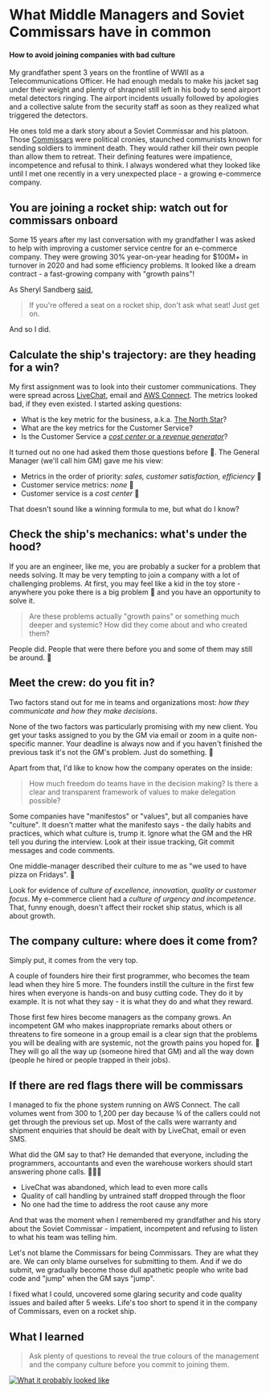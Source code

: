 # What Middle Managers and Soviet Commissars have in common
#### How to avoid joining companies with bad culture

My grandfather spent 3 years on the frontline of WWII as a Telecommunications Officer. He had enough medals to make his jacket sag under their weight and plenty of shrapnel still left in his body to send airport metal detectors ringing. The airport incidents usually followed by apologies and a collective salute from the security staff as soon as they realized what triggered the detectors.

He ones told me a dark story about a Soviet Commissar and his platoon. Those [Commissars](https://en.wikipedia.org/wiki/Political_commissar) were political cronies, staunched communists known for sending soldiers to imminent death. They would rather kill their own people than allow them to retreat. Their defining features were impatience, incompetence and refusal to think. I always wondered what they looked like until I met one recently in a very unexpected place - a growing e-commerce company. 

## You are joining a rocket ship: watch out for commissars onboard

Some 15 years after my last conversation with my grandfather I was asked to help with improving a customer service centre for an e-commerce company. They were growing 30% year-on-year heading for $100M+ in turnover in 2020 and had some efficiency problems. It looked like a dream contract - a fast-growing company with "growth pains"!

As Sheryl Sandberg [said](https://poetsandquants.com/2012/05/24/sheryl-sandbergs-class-day-speech-at-harvard-business-school/), 
> If you're offered a seat on a rocket ship, don't ask what seat! Just get on.

And so I did.

## Calculate the ship's trajectory: are they heading for a win?

My first assignment was to look into their customer communications. They were spread across [LiveChat](https://www.livechat.com/), email and [AWS Connect](https://aws.amazon.com/connect/). The metrics looked bad, if they even existed. I started asking questions:

* What is the key metric for the business, a.k.a. [The North Star](https://mixpanel.com/topics/north-star-metric/)?
* What are the key metrics for the Customer Service?
* Is the Customer Service a [*cost center* or a *revenue generator*](https://www.salesforce.com/products/service-cloud/what-is-customer-service/)?

It turned out no one had asked them those questions before 🚩. The General Manager (we'll call him GM) gave me his view:

* Metrics in the order of priority: *sales, customer satisfaction, efficiency* 🚩
* Customer service metrics: *none* 🚩
* Customer service is a *cost center* 🚩 

That doesn't sound like a winning formula to me, but what do I know?

## Check the ship's mechanics: what's under the hood?

If you are an engineer, like me, you are probably a sucker for a problem that needs solving. It may be very tempting to join a company with a lot of challenging problems. At first, you may feel like a kid in the toy store - anywhere you poke there is a big problem 🚩 and you have an opportunity to solve it. 

> Are these problems actually "growth pains" or something much deeper and systemic? How did they come about and who created them?

People did. People that were there before you and some of them may still be around. 🚩

## Meet the crew: do you fit in?

Two factors stand out for me in teams and organizations most: *how they communicate and how they make decisions*.

None of the two factors was particularly promising with my new client. You get your tasks assigned to you by the GM via email or zoom in a quite non-specific manner. Your deadline is always now and if you haven't finished the previous task it's not the GM's problem. Just do something. 🚩

Apart from that, I'd like to know how the company operates on the inside:

> How much freedom do teams have in the decision making? Is there a clear and transparent framework of values to make delegation possible?

Some companies have "manifestos" or "values", but all companies have "culture". It doesn't matter what the manifesto says - the daily habits and practices, which what culture is, trump it. Ignore what the GM and the HR tell you during the interview. Look at their issue tracking, Git commit messages and code comments.

One middle-manager described their culture to me as "we used to have pizza on Fridays". 🚩

Look for evidence of *culture of excellence, innovation, quality or customer focus*. My e-commerce client had a *culture of urgency and incompetence*. That, funny enough, doesn't affect their rocket ship status, which is all about growth.

## The company culture: where does it come from?

Simply put, it comes from the very top.

A couple of founders hire their first programmer, who becomes the team lead when they hire 5 more. The founders instill the culture in the first few hires when everyone is hands-on and busy cutting code. They do it by example. It is not what they say - it is what they do and what they reward. 

Those first few hires become managers as the company grows. An incompetent GM who makes inappropriate remarks about others or threatens to fire someone in a group email is a clear sign that the problems you will be dealing with are systemic, not the growth pains you hoped for. 🚩 They will go all the way up (someone hired that GM) and all the way down (people he hired or people trapped in their jobs).

## If there are red flags there will be commissars

I managed to fix the phone system running on AWS Connect. The call volumes went from 300 to 1,200 per day because ¾ of the callers could not get through the previous set up. Most of the calls were warranty and shipment enquiries that should be dealt with by LiveChat, email or even SMS. 

What did the GM say to that? He demanded that everyone, including the programmers, accountants and even the warehouse workers should start answering phone calls. 🚩🚩🚩

* LiveChat was abandoned, which lead to even more calls
* Quality of call handling by untrained staff dropped through the floor
* No one had the time to address the root cause any more

And that was the moment when I remembered my grandfather and his story about the Soviet Commissar - impatient, incompetent and refusing to listen to what his team was telling him. 

Let's not blame the Commissars for being Commissars. They are what they are. We can only blame ourselves for submitting to them. And if we do submit, we gradually become those dull apathetic people who write bad code and "jump" when the GM says "jump".

I fixed what I could, uncovered some glaring security and code quality issues and bailed after 5 weeks. Life's too short to spend it in the company of Commissars, even on a rocket ship.

## What I learned

> Ask plenty of questions to reveal the true colours of the management and the company culture before you commit to joining them.

[![What it probably looked like](https://img.youtube.com/vi/L8fWp-i-BGA/0.jpg)](https://www.youtube.com/watch?v=L8fWp-i-BGA)
